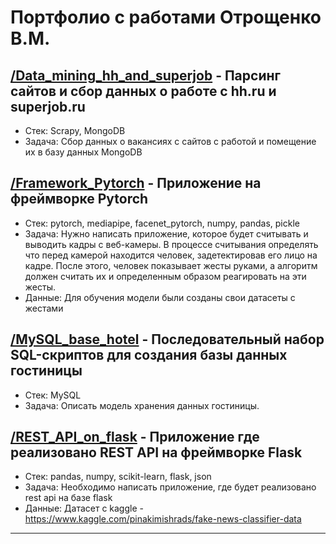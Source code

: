 # Портфолио с работами Отрощенко В.М.

## [/Data_mining_hh_and_superjob][1] - Парсинг сайтов и сбор данных о работе с hh.ru и superjob.ru
- Стек: Scrapy, MongoDB
- Задача: Сбор данных о вакансиях с сайтов с работой и помещение их в базу данных MongoDB

## [/Framework_Pytorch][2] - Приложение на фреймворке Pytorch
- Стек: pytorch, mediapipe, facenet_pytorch, numpy, pandas, pickle
- Задача: Нужно написать приложение, которое будет считывать и выводить кадры с веб-камеры. В процессе считывания определять что перед камерой находится человек, задетектировав его лицо на кадре. После этого, человек показывает жесты руками, а алгоритм должен считать их и определенным образом реагировать на эти жесты. 
- Данные: Для обучения модели были созданы свои датасеты с жестами

## [/MySQL_base_hotel][3] - Последовательный набор SQL-скриптов для создания базы данных гостиницы
- Стек: MySQL
- Задача: Описать модель хранения данных гостиницы.

## [/REST_API_on_flask][4] - Приложение где реализовано REST API на фреймворке Flask
- Стек: pandas, numpy, scikit-learn, flask, json
- Задача: Необходимо написать приложение, где будет реализовано rest api на базе flask 
- Данные: Датасет с kaggle - https://www.kaggle.com/pinakimishrads/fake-news-classifier-data


---
[1]: https://github.com/ViktorOtroschenko/portfolio/tree/main/Data_mining_hh_and_superjob
[2]: https://github.com/ViktorOtroschenko/portfolio/tree/main/Framework_Pytorch
[3]: https://github.com/ViktorOtroschenko/portfolio/tree/main/MySQL_base_hotel
[4]: https://github.com/ViktorOtroschenko/portfolio/tree/main/REST_API_on_flask


